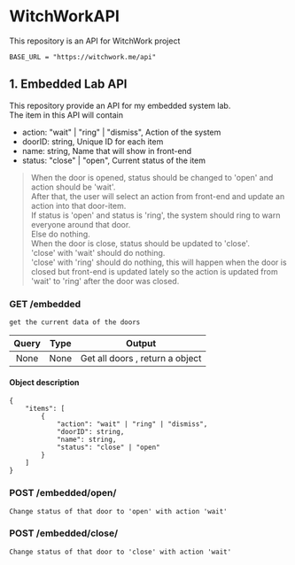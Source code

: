 # WitchWorkAPI
This repository is an API for WitchWork project
```
BASE_URL = "https://witchwork.me/api"
```
## 1. Embedded Lab API
This repository provide an API for my embedded system lab.\
The item in this API will contain
* action: "wait" | "ring" | "dismiss", Action of the system
* doorID: string, Unique ID for each item
* name: string, Name that will show in front-end
* status: "close" | "open", Current status of the item
> When the door is opened, status should be changed to 'open' and action should be 'wait'.  
> After that, the user will select an action from front-end and update an action into that door-item.  
> If status is 'open' and status is 'ring', the system should ring to warn everyone around that door.  
> Else do nothing.  
> When the door is close, status should be updated to 'close'.  
> 'close' with 'wait' should do nothing.  
> 'close' with 'ring' should do nothing, this will happen when the door is closed but front-end is updated lately so the action is updated from 'wait' to 'ring' after the door was closed.  
### GET /embedded
    get the current data of the doors
| Query | Type |Output |
|:---:|:---:|:---:|
| None | None | Get all doors , return a object |
#### Object description
```
{
    "items": [
        {
            "action": "wait" | "ring" | "dismiss",
            "doorID": string,
            "name": string,
            "status": "close" | "open"
        }
    ]
}
```

### POST /embedded/open/<doorID>
    Change status of that door to 'open' with action 'wait'

### POST /embedded/close/<doorID>
    Change status of that door to 'close' with action 'wait'